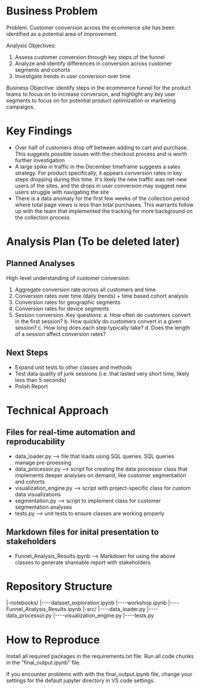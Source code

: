 # Business Problem

Problem: Customer conversion across the ecommerce site has been identified as a potential area of improvement.

Analysis Objectives:
 1. Assess customer conversion through key steps of the funnel
 2. Analyze and identify differences in conversion across customer segments and cohorts
 3. Investigate trends in user conversion over time

Business Objective: identify steps in the ecommerce funnel for the product teams to focus on to increase conversion, and highlight any key user segments to focus on for potential product optimization or marketing campaigns.

# Key Findings

- Over half of customers drop off between adding to cart and purchase. This suggests possible issues with the checkout process and is worth further investigation
- A large spike in traffic in the December timeframe suggests a sales strategy. For product specifically, it appears conversion rates in key steps dropping during this time. It's likely the new traffic was net-new users of the sites, and the drops in user conversion may suggest new users struggle with navigating the site
- There is a data anomaly for the first few weeks of the collection period where total page views is less than total purchases. This warrants follow up with the team that implemented the tracking for more background on the collection process

# Analysis Plan (To be deleted later)

## Planned Analyses
High-level understanding of customer conversion:
 1. Aggregate conversion rate across all customers and time
 2. Conversion rates over time (daily trends) + time based cohort analysis
 3. Conversion rates for geographic segments
 4. Conversion rates for device segments
 5. Session conversion. Key questions:
    a. How often do customers convert in the first session?
    b. How quickly do customers convert in a given session?
    c. How long does each step typically take?
    d. Does the length of a session affect conversion rates?

## Next Steps
- Expand unit tests to other classes and methods
- Test data quality of junk sessions (i.e. that lasted very short time, likely less than 5 seconds)
- Polish Report

# Technical Approach

## Files for real-time automation and reproducability
- data_loader.py --> file that loads using SQL queries. SQL queries manage pre-proessing
- data_processor.py --> script for creating the data processor class that implements deeper analyses on demand, like customer segmentation and cohorts
- visualization_engine.py --> script with project-specific class for custom data visualizations
- segmentation.py --> script to implement class for customer segmentation analyses
- tests.py --> unit tests to ensure classes are working properly

## Markdown files for inital presentation to stakeholders
- Funnel_Analysis_Results.ipynb --> Markdown for using the above classes to generate shareable report with stakeholders

# Repository Structure

|-notebooks/
|----dataset_exploration.ipynb
|----workshop.ipynb
|----Funnel_Analysis_Results.ipynb
|-src/
|----data_loader.py
|----data_processor.py
|----visualization_engine.py
|----tests.py

# How to Reproduce

Install all required packages in the requirements.txt file.
Run all code chunks in the "final_output.ipynb" file.

If you encounter problems with with the final_output.ipynb file, change your settings for the default jupyter directory in VS code settings.